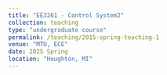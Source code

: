 ```yaml
---
title: "EE3261 - Control System2"
collection: teaching
type: "undergraduate course"
permalink: /teaching/2015-spring-teaching-1
venue: "MTU, ECE"
date: 2025 Spring
location: "Houghton, MI"
---
```


<!--This is a description of a teaching experience. You can use markdown like any other post.

Heading 1
======

Heading 2
======

Heading 3
======
-->
